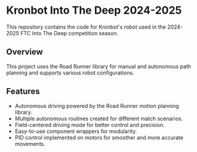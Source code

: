 # Kronbot Into The Deep 2024-2025
This repository contains the code for Kronbot's robot used in the 2024-2025 FTC Into The Deep competition season.

## Overview
This project uses the Road Runner library for manual and autonomous path planning and supports various robot configurations.

## Features
* Autonomous driving powered by the Road Runner motion planning library.
* Multiple autonomous routines created for different match scenarios.
* Field-centered driving mode for better control and precision.
* Easy-to-use component wrappers for modularity.
* PID control implemented on motors for smoother and more accurate movements.
